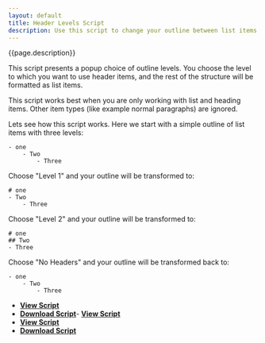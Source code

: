 ```yaml
---
layout: default
title: Header Levels Script
description: Use this script to change your outline between list items and heading items.
---
```


{{page.description}}

This script presents a popup choice of outline levels. You choose the level to which you want to use header items, and the rest of the structure will be formatted as list items.

This script works best when you are only working with list and heading items. Other item types (like example normal paragraphs) are ignored.

Lets see how this script works. Here we start with a simple outline of list items with three levels:

    - one
    	- Two
    		- Three

Choose "Level 1" and your outline will be transformed to:

    # one
    - Two
    	- Three

Choose "Level 2" and your outline will be transformed to:

    # one
    ## Two
    - Three

Choose "No Headers" and your outline will be transformed back to:

    - one
    	- Two
    		- Three

- [**View Script**](https://github.com/RobTrew/tree-tools/blob/master/FoldingText%20scripts/Decorating%20outlines%20with%20Markdown/FTHeaderLevels-008.applescript) 
- [**Download Script**](https://github.com/RobTrew/tree-tools/blob/master/FoldingText%20scripts/Decorating%20outlines%20with%20Markdown/FTHeaderLevels-008.scpt?raw=true)- [**View Script**](https://github.com/RobTrew/tree-tools/blob/master/FoldingText%20scripts/Decorating%20outlines%20with%20Markdown/FTHeaderLevels.applescript) 
- [**View Script**](https://github.com/RobTrew/tree-tools/blob/master/FoldingText%20scripts/Decorating%20outlines%20with%20Markdown/FTHeaderLevels.applescript) 
- [**Download Script**](https://github.com/RobTrew/tree-tools/blob/master/FoldingText%20scripts/Decorating%20outlines%20with%20Markdown/MakeOrDeepenHeading.scpt?raw=true)